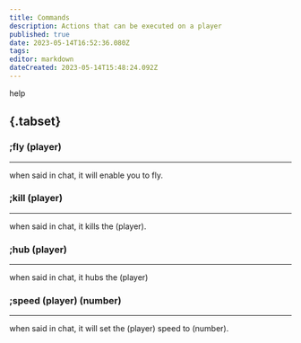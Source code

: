 ```yaml
---
title: Commands
description: Actions that can be executed on a player
published: true
date: 2023-05-14T16:52:36.080Z
tags: 
editor: markdown
dateCreated: 2023-05-14T15:48:24.092Z
---
```


help

## {.tabset}
### ;fly (player)
-----

when said in chat, it will enable you to fly.

### ;kill (player)
-----

when said in chat, it kills the (player).

### ;hub (player)
----

when said in chat, it hubs the (player)

### ;speed (player) (number)
----

when said in chat, it will set the (player) speed to (number).


